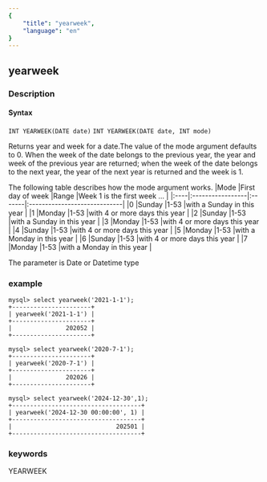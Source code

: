 ```yaml
---
{
    "title": "yearweek",
    "language": "en"
}
---
```


<!-- 
Licensed to the Apache Software Foundation (ASF) under one
or more contributor license agreements.  See the NOTICE file
distributed with this work for additional information
regarding copyright ownership.  The ASF licenses this file
to you under the Apache License, Version 2.0 (the
"License"); you may not use this file except in compliance
with the License.  You may obtain a copy of the License at

  http://www.apache.org/licenses/LICENSE-2.0

Unless required by applicable law or agreed to in writing,
software distributed under the License is distributed on an
"AS IS" BASIS, WITHOUT WARRANTIES OR CONDITIONS OF ANY
KIND, either express or implied.  See the License for the
specific language governing permissions and limitations
under the License.
-->

## yearweek
### Description
#### Syntax

`INT YEARWEEK(DATE date)`
`INT YEARWEEK(DATE date, INT mode)`

Returns year and week for a date.The value of the mode argument defaults to 0.
When the week of the date belongs to the previous year, the year and week of the previous year are returned; 
when the week of the date belongs to the next year, the year of the next year is returned and the week is 1.

The following table describes how the mode argument works.
|Mode |First day of week |Range   |Week 1 is the first week …    |
|:----|:-----------------|:-------|:-----------------------------|
|0    |Sunday            |1-53    |with a Sunday in this year    |
|1    |Monday            |1-53    |with 4 or more days this year |
|2    |Sunday            |1-53    |with a Sunday in this year    |
|3    |Monday            |1-53    |with 4 or more days this year |
|4    |Sunday            |1-53    |with 4 or more days this year |
|5    |Monday            |1-53    |with a Monday in this year    |
|6    |Sunday            |1-53    |with 4 or more days this year |
|7    |Monday            |1-53    |with a Monday in this year    |

The parameter is Date or Datetime type

### example
```
mysql> select yearweek('2021-1-1');
+----------------------+
| yearweek('2021-1-1') |
+----------------------+
|               202052 |
+----------------------+
```
```
mysql> select yearweek('2020-7-1');
+----------------------+
| yearweek('2020-7-1') |
+----------------------+
|               202026 |
+----------------------+
```
```
mysql> select yearweek('2024-12-30',1);
+------------------------------------+
| yearweek('2024-12-30 00:00:00', 1) |
+------------------------------------+
|                             202501 |
+------------------------------------+
```

### keywords
YEARWEEK
